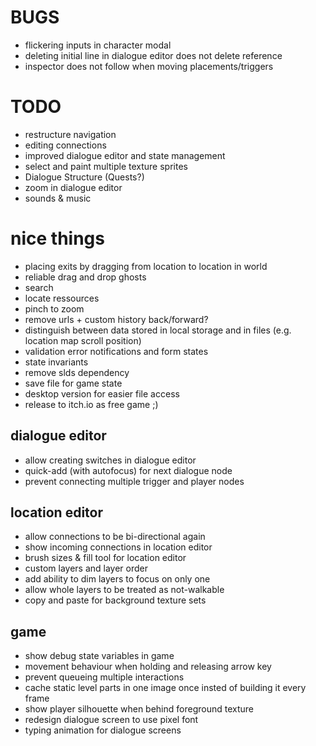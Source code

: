 # BUGS
- flickering inputs in character modal
- deleting initial line in dialogue editor does not delete reference
- inspector does not follow when moving placements/triggers

# TODO
- restructure navigation
- editing connections
- improved dialogue editor and state management
- select and paint multiple texture sprites
- Dialogue Structure (Quests?)
- zoom in dialogue editor
- sounds & music

# nice things
- placing exits by dragging from location to location in world
- reliable drag and drop ghosts
- search
- locate ressources
- pinch to zoom
- remove urls + custom history back/forward?
- distinguish between data stored in local storage and in files (e.g. location map scroll position)
- validation error notifications and form states
- state invariants
- remove slds dependency
- save file for game state
- desktop version for easier file access
- release to itch.io as free game ;)

## dialogue editor
- allow creating switches in dialogue editor
- quick-add (with autofocus) for next dialogue node
- prevent connecting multiple trigger and player nodes

## location editor
- allow connections to be bi-directional again
- show incoming connections in location editor
- brush sizes & fill tool for location editor
- custom layers and layer order
- add ability to dim layers to focus on only one
- allow whole layers to be treated as not-walkable
- copy and paste for background texture sets

## game
- show debug state variables in game
- movement behaviour when holding and releasing arrow key
- prevent queueing multiple interactions
- cache static level parts in one image once insted of building it every frame
- show player silhouette when behind foreground texture
- redesign dialogue screen to use pixel font
- typing animation for dialogue screens
